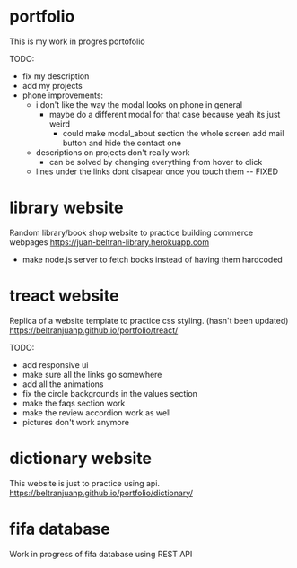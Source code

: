 # portfolio

This is my work in progres portofolio

TODO: 
- fix my description
- add my projects
- phone improvements:
  - i don't like the way the modal looks on phone in general
    - maybe do a different modal for that case because yeah its just weird
      - could make modal_about section the whole screen add mail button and hide the contact one
  - descriptions on projects don't really work
    - can be solved by changing everything from hover to click
  - lines under the links dont disapear once you touch them -- FIXED

# library website
Random library/book shop website to practice building commerce webpages
https://juan-beltran-library.herokuapp.com

- make node.js server to fetch books instead of having them hardcoded

# treact website
Replica of a website template to practice css styling. (hasn't been updated)
https://beltranjuanp.github.io/portfolio/treact/

TODO: 
- add responsive ui
- make sure all the links go somewhere
- add all the animations
- fix the circle backgrounds in the values section
- make the faqs section work
- make the review accordion work as well
- pictures don't work anymore

# dictionary website
This website is just to practice using api.
https://beltranjuanp.github.io/portfolio/dictionary/

# fifa database
Work in progress of fifa database using REST API




